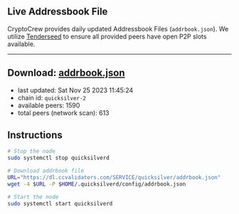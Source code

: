 ## Live Addressbook File

CryptoCrew provides daily updated Addressbook Files (`addrbook.json`). We utilize [Tenderseed](https://github.com/binaryholdings/tenderseed) to ensure all provided peers have open P2P slots available.

---
**Download: [addrbook.json](https://dl.ccvalidators.com/SERVICE/quicksilver/addrbook.json)**
---

- last updated: Sat Nov 25 2023 11:45:24
- chain id: `quicksilver-2`
- available peers: 1590
- total peers (network scan): 613

## Instructions
```sh
# Stop the node
sudo systemctl stop quicksilverd

# Download addrbook file
URL="https://dl.ccvalidators.com/SERVICE/quicksilver/addrbook.json"
wget -4 $URL -P $HOME/.quicksilverd/config/addrbook.json

# Start the node
sudo systemctl start quicksilverd
```
